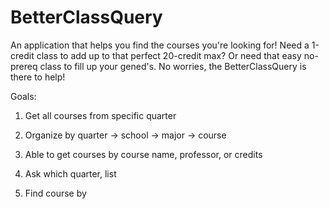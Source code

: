 # BetterClassQuery
An application that helps you find the courses you're looking for! Need a 1-credit class to add up to that perfect 20-credit max? Or need that easy no-prereq class to fill up your gened's. No worries, the BetterClassQuery is there to help!

Goals:
1. Get all courses from specific quarter
2. Organize by quarter -> school -> major -> course
3. Able to get courses by course name, professor, or credits


1. Ask which quarter, list
2. Find course by 